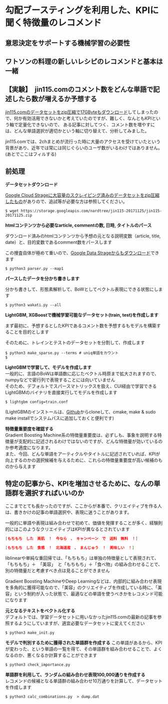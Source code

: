 # 勾配ブースティングを利用した、KPIに聞く特徴量のレコメンド

## 意思決定をサポートする機械学習の必要性

## ワトソンの料理の新しいレシピのレコメンドと基本は一緒

## 【実験】　jin115.comのコメント数をどんな単語で記述したら数が増えるか予想する
[jin115.comのデータセットをzip圧縮で17GByteもダウンロード](https://storage.googleapis.com/nardtree/jin115-20171125)してしまったので、何か有効活用できないかと考えていたのですが、難しく、なんともKPIという軸で定量化できないので、
ある記事に対してつく、コメント数を増やすには、どんな単語選択が適切かという軸に切り替えて、分析してみました。  

jin115.comでは、2chまとめが流行った時に大量のアクセスを受けていたという背景があり、近年では常には同じぐらいのユーザ数がいるわけではありません。  
(あとでここはフィルする)

## 前処理

**データセットダウンロード**  

[Google Cloud Strageに大容量のスクレイピング済みのデータセットをzip圧縮したもの](https://storage.googleapis.com/nardtree/jin115-20171125/jin115-20171125.zip)がありので、追試等が必要な方は参照してください。
```console
$ wget https://storage.googleapis.com/nardtree/jin115-20171125/jin115-20171125.zip
```

**htmlコンテンツから必要なarticle, commentの数, 日時, タイトルのパース**  

ダウンロード済みのhtmlコンテンツから予想の元となる説明変数（article, title, date）と、目的変数であるcomment数をパースします　　

この捜査自体が極めて重いので、[Google Data Strageからもダウンロード](https://storage.googleapis.com/nardtree/jin115-20171125/contents.zip)できます　　

```console
$ python3 parser.py --map1
```

**パースしたデータを分かち書きします**  

分かち書きして、形態素解析して、BoWとしてベクトル表現にできる状態にします  

```console
$ python3 wakati.py --all
```

**LightGBM, XGBoostで機械学習可能なデータセット(train, test)を作成します**  

まず最初に、予想するとしたKPIであるコメント数を予想するもモデルを構築することを目的とします　　

そのために、トレインとテストのデータセットを分割して、作成します
```console
$ python3 make_sparse.py --terms # uniq単語をカウント
$ 
```

**LightGBMで学習して、モデルを作成します**  
一般的に、言語のBoWは単語数に応じたベクトル時原まで拡大されますので、numpyなどで密行列で表現することには向いていません  
そのため、デフォルトでスパースマトリックスを扱え、CUI経由で学習できるLightGBMのバイナリを直接実行してモデルを作成します  
```console
$ lightgbm config=train.conf
```
(LightGBMのインストールは、[Github](https://github.com/Microsoft/LightGBM)からcloneして、cmake, make & sudo make installでシステムパスに追加しておくと便利です)

**特徴量重要度を確認する**  
Gradient Boosting Machine系の特徴量重要度は、必ずしも、事象を説明する特徴量が支配的に記述されるわけではないのですが、どんな特徴量が効いているのか参考適度になります。  
また、今回、どんな単語をアーティクルやタイトルに記述されていれば、KPIが向上するのかの選択候補を与えるために、これらの特徴量重要度が高い候補のものから与えます

## 特定の記事から、KPIを増加させるために、なんの単語群を選択すればいいのか
ここまでとても長かったのですが、ここからが本番で、クリエイティブを作る人は、書きかけの記事の単語選択や、表現に迷うことがあります。  

一般的に単語や表現は組み合わせで初めて、価値を発揮することが多く、経験則的にはこのようなクリエイティブはKPIが異なるとされています  

```json
[もちもち　した　美肌　！　今なら　、　キャンペーン　で　送料　無料　！] 
```
```json
[もちもち　した　食感　！　北海道産　、　まんじゅう　！　美味しい　！]
```
liblinearや単純な重回帰では、「もちもち」は単独の特徴量として表現されて、「もちもち」＋　「美容」　と「もちもち」＋「食べ物」の組み合わせることで、別の特徴量だと考慮すべき点は見ることができません  

Gradient Boosting MachineやDeep Learningなどは、内部的に組み合わせ表現を多角的に獲得可能なので、「美容」のクリエイティブを作成している時に、「美容」という制約が入った状態で、最適などの単語を使うべきかをレコメンド可能になります  

**元となるテキストをベクトル化する**  
デフォルトでは、学習データセットに用いなかったjin115.comの最新の記事を参照するようにしていますが、適宜必要なデータセットに変えてください
```console
$ python3 make_init.py
```

**モデルで判別するために獲得された単語群を作成する**
この単語があるから、KPIが変わった、という単語の一覧を得て、その単語群を組み合わせることで、よくなるのか、悪くなるか計算することができます  
```console
$ python3 check_importance.py
```

**単語群を利用して、ランダムの組み合わせ表現100,000通りを作成する**  
レコメンドの候補となる単語群の組み合わせ10万通りを計算して、データセットを作成します  
```console
$ python3 calc_combinations.py  > dump.dat
```

